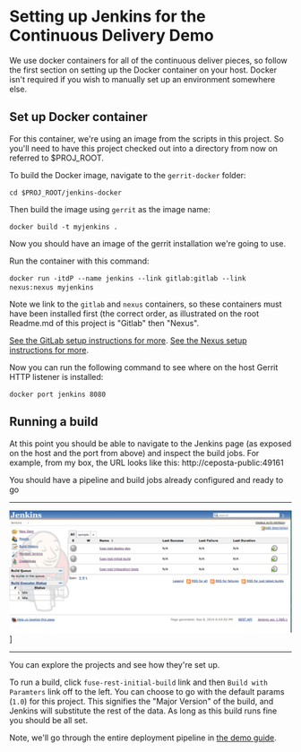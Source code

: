 # Setting up Jenkins for the Continuous Delivery Demo
We use docker containers for all of the continuous deliver pieces, so follow the first section on setting up the
Docker container on your host. Docker isn't required if you wish to manually set up an environment somewhere else.

## Set up Docker container
For this container, we're using an image from the scripts in this project. So you'll need to have this project checked
out into a directory from now on referred to $PROJ_ROOT.

To build the Docker image, navigate to the `gerrit-docker` folder:

    cd $PROJ_ROOT/jenkins-docker
    
Then build the image using `gerrit` as the image name:

    docker build -t myjenkins .
    
Now you should have an image of the gerrit installation we're going to use.

Run the container with this command:

    docker run -itdP --name jenkins --link gitlab:gitlab --link nexus:nexus myjenkins
    
Note we link to the `gitlab` and `nexus` containers, so these containers must have been installed first (the correct
order, as illustrated on the root Readme.md of this project is "Gitlab" then "Nexus".

[See the GitLab setup instructions for more](set-up-gitlab.md).
[See the Nexus setup instructions for more](set-up-nexus.md).

Now you can run the following command to see where on the host Gerrit HTTP listener is installed:

    docker port jenkins 8080
    
## Running a build
At this point you should be able to navigate to the Jenkins page (as exposed on the host and the port from above)
and inspect the build jobs. For example, from my box, the URL looks like this: http://ceposta-public:49161
 
You should have a pipeline and build jobs already configured and ready to go

---

![dashboard](images/JenkinsDashboard.png)]

---

You can explore the projects and see how they're set up.

To run a build, click `fuse-rest-initial-build` link and then `Build with Paramters` link off to the left.
You can choose to go with the default params (`1.0`) for this project. This signifies the "Major Version" of the
build, and Jenkins will substitute the rest of the data. As long as this build runs fine you should be all set.

Note, we'll go through the entire deployment pipeline in [the demo guide](demo.md).